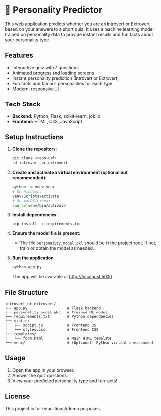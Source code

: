 # 🧠 Personality Predictor

This web application predicts whether you are an Introvert or Extrovert based on your answers to a short quiz. It uses a machine learning model trained on personality data to provide instant results and fun facts about your personality type.

## Features
- Interactive quiz with 7 questions
- Animated progress and loading screens
- Instant personality prediction (Introvert or Extrovert)
- Fun facts and famous personalities for each type
- Modern, responsive UI

## Tech Stack
- **Backend:** Python, Flask, scikit-learn, joblib
- **Frontend:** HTML, CSS, JavaScript

## Setup Instructions

1. **Clone the repository:**
   ```bash
   git clone <repo-url>
   cd introvert_or_extrovert
   ```

2. **Create and activate a virtual environment (optional but recommended):**
   ```bash
   python -m venv venv
   # On Windows:
   venv\Scripts\activate
   # On macOS/Linux:
   source venv/bin/activate
   ```

3. **Install dependencies:**
   ```bash
   pip install -r requirements.txt
   ```

4. **Ensure the model file is present:**
   - The file `personality_model.pkl` should be in the project root. If not, train or obtain the model as needed.

5. **Run the application:**
   ```bash
   python app.py
   ```
   The app will be available at [http://localhost:5000](http://localhost:5000)

## File Structure
```
introvert_or_extrovert/
├── app.py                  # Flask backend
├── personality_model.pkl   # Trained ML model
├── requirements.txt        # Python dependencies
├── static/
│   ├── script.js           # Frontend JS
│   └── styles.css          # Frontend CSS
├── templates/
│   └── form.html           # Main HTML template
└── venv/                   # (Optional) Python virtual environment
```

## Usage
1. Open the app in your browser.
2. Answer the quiz questions.
3. View your predicted personality type and fun facts!

## License
This project is for educational/demo purposes.